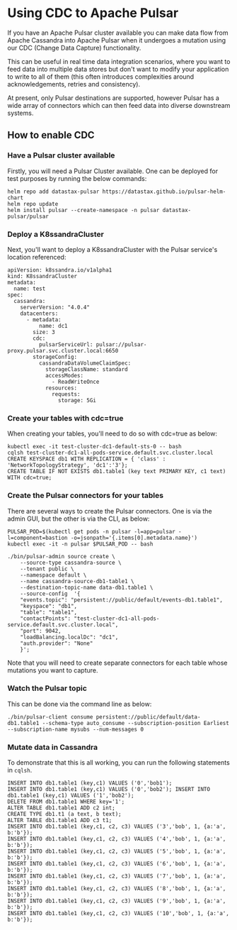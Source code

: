 # Using CDC to Apache Pulsar

If you have an Apache Pulsar cluster available you can make data flow from Apache Cassandra into Apache Pulsar when it undergoes a mutation using our CDC (Change Data Capture) functionality.

This can be useful in real time data integration scenarios, where you want to feed data into multiple data stores but don't want to modify your application to write to all of them (this often introduces complexities around acknowledgements, retries and consistency).

At present, only Pulsar destinations are supported, however Pulsar has a wide array of connectors which can then feed data into diverse downstream systems.

## How to enable CDC 

### Have a Pulsar cluster available


Firstly, you will need a Pulsar Cluster available. One can be deployed for test purposes by running the below commands:

```
helm repo add datastax-pulsar https://datastax.github.io/pulsar-helm-chart
helm repo update
helm install pulsar --create-namespace -n pulsar datastax-pulsar/pulsar
```

### Deploy a K8ssandraCluster

Next, you'll want to deploy a K8ssandraCluster with the Pulsar service's location referenced:

```
apiVersion: k8ssandra.io/v1alpha1
kind: K8ssandraCluster
metadata:
  name: test
spec:
  cassandra:
    serverVersion: "4.0.4"
    datacenters:
      - metadata:
          name: dc1
        size: 3
        cdc:
          pulsarServiceUrl: pulsar://pulsar-proxy.pulsar.svc.cluster.local:6650
        storageConfig:
          cassandraDataVolumeClaimSpec:
            storageClassName: standard
            accessModes:
              - ReadWriteOnce
            resources:
              requests:
                storage: 5Gi
```

### Create your tables with cdc=true

When creating your tables, you'll need to do so with cdc=true as below:

```
kubectl exec -it test-cluster-dc1-default-sts-0 -- bash
cqlsh test-cluster-dc1-all-pods-service.default.svc.cluster.local
CREATE KEYSPACE db1 WITH REPLICATION = { 'class' : 'NetworkTopologyStrategy', 'dc1':'3'};
CREATE TABLE IF NOT EXISTS db1.table1 (key text PRIMARY KEY, c1 text) WITH cdc=true;
```

### Create the Pulsar connectors for your tables

There are several ways to create the Pulsar connectors. One is via the admin GUI, but the other is via the CLI, as below:

```
PULSAR_POD=$(kubectl get pods -n pulsar -l=app=pulsar -l=component=bastion -o=jsonpath='{.items[0].metadata.name}')
kubectl exec -it -n pulsar $PULSAR_POD -- bash

./bin/pulsar-admin source create \
    --source-type cassandra-source \
    --tenant public \
    --namespace default \
    --name cassandra-source-db1-table1 \
    --destination-topic-name data-db1.table1 \
    --source-config  '{
    "events.topic": "persistent://public/default/events-db1.table1",
    "keyspace": "db1",
    "table": "table1",
    "contactPoints": "test-cluster-dc1-all-pods-service.default.svc.cluster.local",
    "port": 9042,
    "loadBalancing.localDc": "dc1",
    "auth.provider": "None"
    }';
```

Note that you will need to create separate connectors for each table whose mutations you want to capture.

### Watch the Pulsar topic 

This can be done via the command line as below:

```
./bin/pulsar-client consume persistent://public/default/data-db1.table1 --schema-type auto_consume --subscription-position Earliest --subscription-name mysubs --num-messages 0
```

### Mutate data in Cassandra

To demonstrate that this is all working, you can run the following statements in `cqlsh`.

```
INSERT INTO db1.table1 (key,c1) VALUES ('0','bob1');
INSERT INTO db1.table1 (key,c1) VALUES ('0','bob2'); INSERT INTO db1.table1 (key,c1) VALUES ('1','bob2');
DELETE FROM db1.table1 WHERE key='1';
ALTER TABLE db1.table1 ADD c2 int;
CREATE TYPE db1.t1 (a text, b text);
ALTER TABLE db1.table1 ADD c3 t1;
INSERT INTO db1.table1 (key,c1, c2, c3) VALUES ('3','bob', 1, {a:'a', b:'b'});
INSERT INTO db1.table1 (key,c1, c2, c3) VALUES ('4','bob', 1, {a:'a', b:'b'});
INSERT INTO db1.table1 (key,c1, c2, c3) VALUES ('5','bob', 1, {a:'a', b:'b'});
INSERT INTO db1.table1 (key,c1, c2, c3) VALUES ('6','bob', 1, {a:'a', b:'b'});
INSERT INTO db1.table1 (key,c1, c2, c3) VALUES ('7','bob', 1, {a:'a', b:'b'});
INSERT INTO db1.table1 (key,c1, c2, c3) VALUES ('8','bob', 1, {a:'a', b:'b'});
INSERT INTO db1.table1 (key,c1, c2, c3) VALUES ('9','bob', 1, {a:'a', b:'b'});
INSERT INTO db1.table1 (key,c1, c2, c3) VALUES ('10','bob', 1, {a:'a', b:'b'});
```
